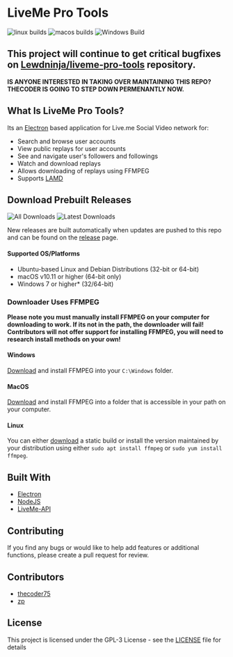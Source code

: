 # LiveMe Pro Tools

![linux builds](https://img.shields.io/travis/thecoder75/liveme-pro-tools.svg?label=Linux%20Builds)
![macos builds](https://img.shields.io/travis/thecoder75/liveme-pro-tools.svg?label=macOS%20Builds)
![Windows Build](https://ci.appveyor.com/api/projects/status/jc119jb9vkt7p4qj/branch/master?svg=true)

## This project will continue to get critical bugfixes on [Lewdninja/liveme-pro-tools](https://github.com/Lewdninja/liveme-pro-tools) repository.

**IS ANYONE INTERESTED IN TAKING OVER MAINTAINING THIS REPO?  THECODER IS GOING TO STEP DOWN PERMENANTLY NOW.**

## What Is LiveMe Pro Tools?
Its an [Electron](https://electronjs.org) based application for Live.me Social Video network for:
- Search and browse user accounts
- View public replays for user accounts
- See and navigate user's followers and followings
- Watch and download replays
- Allows downloading of replays using FFMPEG
- Supports [LAMD](https://thecoderstoolbox.com/lamd)

## Download Prebuilt Releases
![All Downloads](https://img.shields.io/github/downloads/thecoder75/liveme-pro-tools/total.svg?style=flat-square&label=All+Releases+Downloaded)
![Latest Downloads](https://img.shields.io/github/downloads/thecoder75/liveme-pro-tools/latest/total.svg?style=flat-square&label=Latest+Release+Downloaded)

New releases are built automatically when updates are pushed to this repo and can be found on the [release](https://github.com/thecoder75/liveme-pro-tools/releases) page.

#### Supported OS/Platforms
- Ubuntu-based Linux and Debian Distributions (32-bit or 64-bit)
- macOS v10.11 or higher (64-bit only)
- Windows 7 or higher* (32/64-bit)

### Downloader Uses FFMPEG
**Please note you must manually install FFMPEG on your computer for downloading to work.  If its not in the path, the downloader will fail!  Contributors will not offer support for installing FFMPEG, you will need to research install methods on your own!**

#### Windows
[Download](http://www.ffmpeg.org) and install FFMPEG into your `C:\Windows` folder.

#### MacOS 
[Download](http://www.ffmpeg.org) and install FFMPEG into a folder that is accessible in your path on your computer.  

#### Linux
You can either [download](http://www.ffmpeg.org) a static build or install the version maintained by your distribution using either `sudo apt install ffmpeg` or `sudo yum install ffmpeg`.

## Built With
* [Electron](http://electron.atom.io)
* [NodeJS](http://nodejs.org)
* [LiveMe-API](https://thecoder75.github.io/liveme-api)

## Contributing
If you find any bugs or would like to help add features or additional functions, please create a pull request for review.  

## Contributors
* [thecoder75](https://github.com/thecoder75)
* [zp](https://github.com/zp)

## License
This project is licensed under the GPL-3 License - see the [LICENSE](LICENSE) file for details
